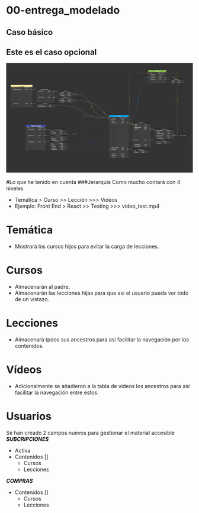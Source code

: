 # 00-entrega_modelado

## Caso básico

## Este es el caso opcional

![imagen](../Capturas/Modelado%20opcional.png)

#Lo que he tenido en cuenta
###Jerarquía
Como mucho contará con 4 niveles
- Temática > Curso >> Lección >>> Videos
- Ejemplo:
  Front End > React >> Testing >>> video_test.mp4

# Temática
- Mostrará los cursos hijos para evitar la carga de lecciones.

# Cursos
- Almacenarán al padre.
- Almacenarán las lecciones hijas para que así el usuario pueda ver todo de un vistazo.

# Lecciones
- Almacenará tpdos sus ancestros para así facilitar la navegación por los contenidos.

# Vídeos
- Adicionalmente se añadieron a la tabla de vídeos los ancestros para así facilitar la navegación entre estos.

# Usuarios
Se han creado 2 campos nuevos para gestionar el material accesible
___SUBCRIPCIONES___
  - Activa
  - Contenidos []
    - Cursos
    - Lecciones

___COMPRAS___
  - Contenidos []
      - Cursos
      - Lecciones